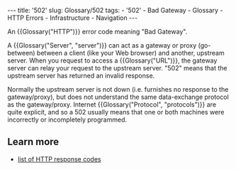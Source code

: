 --- title: '502' slug: Glossary/502 tags: - '502' - Bad Gateway - Glossary - HTTP Errors - Infrastructure - Navigation ---

An {{Glossary("HTTP")}} error code meaning "Bad Gateway".

A {{Glossary("Server", "server")}} can act as a gateway or proxy (go-between) between a client (like your Web browser) and another, upstream server. When you request to access a {{Glossary("URL")}}, the gateway server can relay your request to the upstream server. "502" means that the upstream server has returned an invalid response.

Normally the upstream server is not down (i.e. furnishes no response to the gateway/proxy), but does not understand the same data-exchange protocol as the gateway/proxy. Internet {{Glossary("Protocol", "protocols")}} are quite explicit, and so a 502 usually means that one or both machines were incorrectly or incompletely programmed.

## Learn more

- [list of HTTP response codes](/en-US/docs/Web/HTTP/Status)
